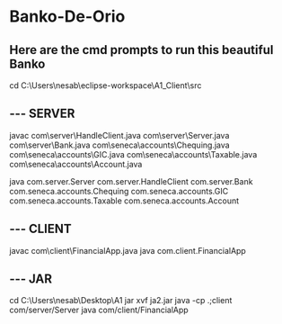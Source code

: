 # Banko-De-Orio

## Here are the cmd prompts to run this beautiful Banko
cd C:\Users\nesab\eclipse-workspace\A1_Client\src


## --- SERVER
javac com\server\HandleClient.java com\server\Server.java com\server\Bank.java com\seneca\accounts\Chequing.java com\seneca\accounts\GIC.java com\seneca\accounts\Taxable.java com\seneca\accounts\Account.java 	

java com.server.Server com.server.HandleClient com.server.Bank com.seneca.accounts.Chequing com.seneca.accounts.GIC com.seneca.accounts.Taxable com.seneca.accounts.Account 	

## --- CLIENT
javac com\client\FinancialApp.java
java com.client.FinancialApp


## --- JAR
cd C:\Users\nesab\Desktop\A1
jar xvf ja2.jar
java -cp .;client com/server/Server
java com/client/FinancialApp

